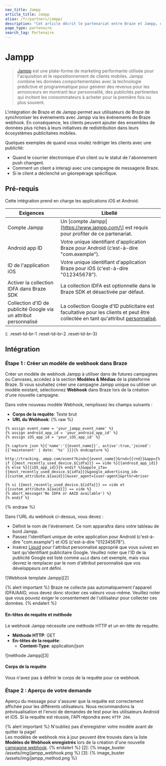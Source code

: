 ```yaml
---
nav_title: Jampp
article_title: Jampp
alias: /fr/partners/jampp/
description: "Cet article décrit le partenariat entre Braze et Jampp, une plateforme de marketing performante utilisée pour l'acquisition et le repositionnement des clients mobiles."
page_type: partenaire
search_tag: Partenaire
---
```


# Jampp

> [Jampp](https://www.jampp.com/) est une plate-forme de marketing performante utilisée pour l'acquisition et le repositionnement de clients mobiles. Jampp combine les données comportementales avec la technologie prédictive et programmatique pour générer des revenus pour les annonceurs en montrant leur personnalité, des publicités pertinentes qui incitent les consommateurs à acheter pour la première fois ou plus souvent.

L'intégration de Braze et de Jampp permet aux utilisateurs de Braze de synchroniser les événements avec Jampp via les événements de Braze webhook. En conséquence, les clients peuvent ajouter des ensembles de données plus riches à leurs initiatives de redistribution dans leurs écosystèmes publicitaires mobiles.

Quelques exemples de quand vous voulez rediriger les clients avec une publicité:
- Quand le courrier électronique d'un client ou le statut de l'abonnement push changent.
- Comment un client a interagi avec une campagne de messagerie Braze.
- Si le client a déclenché un géorepérage spécifique.

## Pré-requis

Cette intégration prend en charge les applications iOS et Android.

| Exigences                                                        | Libellé                                                                                                                               |
| ---------------------------------------------------------------- | ------------------------------------------------------------------------------------------------------------------------------------- |
| Compte Jampp                                                     | Un \[compte Jampp\] \[https://www.jampp.com/\] est requis pour profiter de ce partenariat.                                            |
| Android app ID                                                   | Votre unique identifiant d'application Braze pour Android (c’est-à-dire "com.exemple").                                               |
| ID de l'application iOS                                          | Votre unique identifiant d'application Braze pour iOS (c'est-à-dire "012345678").                                                     |
| Activer la collection IDFA dans Braze SDK                        | La collection IDFA est optionnelle dans le Braze SDK et désactivée par défaut.                                                        |
| Collection d'ID de publicité Google via un attribut personnalisé | La collection Google d'ID publicitaire est facultative pour les clients et peut être collectée en tant qu'attribut [personnalisé][5]. |
{: .reset-td-br-1 .reset-td-br-2 .reset-td-br-3}

## Intégration

### Étape 1 : Créer un modèle de webhook dans Braze

Créer un modèle de webhook Jampp à utiliser dans de futures campagnes ou Canvases, accédez à la section **Modèles & Médias** de la plateforme Braze. Si vous souhaitez créer une campagne Jampp unique ou utiliser un modèle existant, sélectionnez **Webhook** dans Braze lors de la création d'une nouvelle campagne.

Dans votre nouveau modèle Webhook, remplissez les champs suivants :
- **Corps de la requête**: Texte brut
- **URL du Webhook**:
{% raw %}
```liquid
{% assign event_name = 'your_jampp_event_name' %}
{% assign android_app_id = 'your_android_app_id' %}
{% assign iOS_app_id = 'your_iOS_app_id' %}

{% capture json %}{'name':'{{event_name}}', active':true,'joined':{{'maintenant' | date: '%s' }}}{% endcapture %}

http://tracking. ampp.com/event?kind={{event_name}}&rnd={{rnd}}&app={% if {{most_recently_used_device.${idfa}}} == vide %}{{android_app_id}}{% else %}{{iOS_app_id}}{% endif %}&apple_ifa={{most_recently_used_device.${idfa}}}&google_advertising_id={{custom_attribute.${aaid}}}&user_agent={user-agent}&prtnr=briser

{% si {{most_recently_used_device.${idfa}}} == vide et {{custom_attribute.${aaid}}} == vide %}
{% abort_message('No IDFA or AAID available') %}
{% endif %}
```
{% endraw %}

Dans l'URL du webhook ci-dessus, vous devez :
- Définit le nom de l'événement. Ce nom apparaîtra dans votre tableau de bord Jampp.
- Passez l'identifiant unique de votre application pour Android (c'est-à-dire "com.example") et iOS (c'est-à-dire "012345678").
- Insérez [Liquid][1] pour l'attribut personnalisé approprié que vous suivez en tant qu'identifiant publicitaire Google. Veuillez noter que l'ID de la publicité Google est listé comme `aaid` dans cet exemple, mais vous devrez le remplacer par le nom d'attribut personnalisé que vos développeurs ont défini.

!\[Webhook template Jampp\]\[2\]

{% alert important %}
Braze ne collecte pas automatiquement l'appareil IDFA/AAID, vous devez donc stocker ces valeurs vous-même. Veuillez noter que vous pouvez exiger le consentement de l'utilisateur pour collecter ces données.
{% endalert %}

#### En-têtes de requête et méthode

Le webhook Jampp nécessite une méthode HTTP et un en-tête de requête.

- **Méthode HTTP**: GET
- **En-têtes de la requête**:
  - **Content-Type**: application/json

!\[méthode Jampp\]\[3\]

#### Corps de la requête

Vous n'avez pas à définir le corps de la requête pour ce webhook.

### Étape 2 : Aperçu de votre demande

Aperçu du message pour s'assurer que la requête est correctement affichée pour les différents utilisateurs. Nous recommandons la prévisualisation et l'envoi de demandes de test pour les utilisateurs Android et iOS. Si la requête est réussie, l'API répondra avec `HTTP 204`.

{% alert important %}
N'oubliez pas d'enregistrer votre modèle avant de quitter la page! <br>Les modèles de webhook mis à jour peuvent être trouvés dans la liste **Modèles de Webhook enregistrés** lors de la création d'une nouvelle [campagne webhook]({{site.baseurl}}/user_guide/message_building_by_channel/webhooks/creating_a_webhook/).
{% endalert %}
[2]: {% image_buster /assets/img/jampp_webhook.png %} [3]: {% image_buster /assets/img/jampp_method.png %}

[1]: {{site.baseurl}}/user_guide/personalization_and_dynamic_content/liquid/using_liquid/#using-liquid
[5]: {{site.baseurl}}/user_guide/data_and_analytics/custom_data/custom_attributes/#custom-attribute-data-types